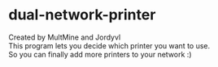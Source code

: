 dual-network-printer
====================
Created by MultMine and Jordyvl 
<br/>This program lets you decide which printer you want to use.
<br/>So you can finally add more printers to your network :)
